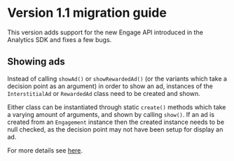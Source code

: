 # Version 1.1 migration guide
This version adds support for the new Engage API introduced in the Analytics SDK and fixes a few bugs.

## Showing ads
Instead of calling `showAd()` or `showRewardedAd()` (or the variants which take a decision point as an argument) in order to show an ad, instances of the `InterstitialAd` or `RewardedAd` class need to be created and shown.

Either class can be instantiated through static `create()` methods which take a varying amount of arguments, and shown by calling `show()`. If an ad is created from an `Engagement` instance then the created instance needs to be null checked, as the decision point may not have been setup for display an ad.

For more details see [here](../../#showing-ads).
